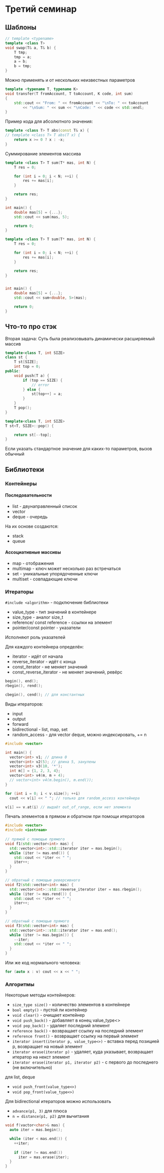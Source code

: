 # Третий семинар

## Шаблоны

```cpp
// template <typename>
template <class T>
void swap(T& a, T& b) {
    T tmp;
    tmp = a;
    a = b;
    b = tmp;
}
```

Можно применять и от нескольких неизвестных параметров

```cpp
template <typename T, typename K>
void transfer(T fromAccount, T toAccount, K code, int sum)
{
    std::cout << "From: " << fromAccount << "\nTo: " << toAccount
        << "\nSum: " << sum << "\nCode: " << code << std::endl;
}
```

Пример кода для абсолютного значения:

```cpp
template <class T> T abs(const T& x) {
// template <class T> T abs(T x) {
    return x >= 0 ? x : -x;
}
```

Суммирование элементов массива

```cpp
template <class T> T sum(T* mas, int N) {
    T res = 0;

    for (int i = 0; i < N; ++i) {
        res += mas[i];
    }

    return res;
}

int main() {
    double mas[5] = {...};
    std::cout << sum(mas, 5);

    return 0;
}
```

```cpp
template <class T> T sum(T* mas, int N) {
    T res = 0;

    for (int i = 0; i < N; ++i) {
        res += mas[i];
    }

    return res;
}


int main() {
    double mas[5] = {...};
    std::cout << sum<double, 5>(mas);

    return 0;
}
```

## Что-то про стэк

Вторая задача:
    Суть была реализовывать динамически расширяемый массив

```cpp
template<class T, int SIZE>
class st {
    T st[SIZE];
    int top = 0;
public: 
    void push(T a) {
        if (top == SIZE) {
            // error
        } else {
            st[top++] = a;
        }
    }
    T pop();
}

template<class T, int SIZE>
T st<T, SIZE>::pop() {

    return st[--top];
}

```

Если указать стандартное значение для каких-то параметров, вызов обычный

## Библиотеки

### Контейнеры

#### Последовательности

- list - двунаправленный список
- vector
- deque - очередь

На их основе создаются:

- stack
- queue

#### Ассоциативные массивы

- map - отображения
- multimap - ключ может несколько раз встречаться
- set - уникальные упорядоченные ключи
- multiset - совпадающие ключи

### Итераторы

`#include <algorithm>` - подключение библиотеки

- value_type - тип значений в контейнере
- size_type - аналог size_t
- reference/ const reference - ссылки на элемент
- pointer/const pointer - указатели

Исполняют роль указателей

Для каждого контейнера определён:

- iterator - идёт от начала
- reverse_iterator - идёт с конца
- const_iterator - не меняет значений
- const_reverse_iterator - не меняет значений, ревёрс

```cpp
begin(), end();
rbegin(), rend();

cbegin(), cend(); // для константных
```

Виды итераторов:

- input
- output
- forward
- bidirectional - list, map, set
- random_access - для vector deque, можно индексировать, += n

```cpp
#include <vector>

int main() {
  vector<int> v1; // длина 0
  vector<int> v2(5); // длина 5, занулены
  vector<int> v3(10, '*'); 
  int m[] = {1, 2, 3, 4};
  vector<int> v4(m, m + 4); 
  // vector<int> v4(m.begin(), m.end()); 
}
```

```cpp
for (int i = 0; i < v.size(); ++i)
  cout << v[i] << " "; // только для random_access контейнера

v[i] == v.at(i) // выдаёт out_of_range, если нет элемента
```

Печать элементов в прямом и обратном при помощи итераторов

```cpp
#include <vector>
#include <iostream>
  
// прямой с помощью прямого
void f1(std::vector<int> mas) {
  std::vector<int>::std::iterator iter = mas.begin();
  while (iter != mas.end()) {
    std::cout << *iter << " ";
    iter++;
  }
}

// обратный с помощью реверсивного
void f2(std::vector<int> mas) {
  std::vector<int>::std::reverse_iterator iter = mas.rbegin();
  while (iter != mas.rend()) {
    std::cout << *iter << " ";
    iter++;
  }
}

// обратный с помощью прямого
void f3(std::vector<int> mas) {
  std::vector<int>::std::iterator iter = mas.end();
  while (iter != mas.begin()) {
    --iter;
    std::cout << *iter << " ";
  }
}
```

Или же код нормального человека:

```cpp
for (auto x : v) cout << x << " ";
```

### Алгоритмы

Некоторые методы контейнеров:

- `size_type size()` - количество элементов в контейнере
- `bool empty()` - пустой ли контейнер
- `void clear()` - очищает контейнер
- `void push_back()` - добавляет в конец value_type<>
- `void pop_back()` - удаляет последний элемент
- `reference back()` - возвращает ссылку на последний элемент
- `reference front()` - возвращает ссылку на первый элемент
- `iterator insert(iterator p, value_type<>)` - вставка перед позицией p, возвращает на новый элемент
- `iterator erase(iterator p)` - удаляет, куда указывает, возвращает итератор на некст элемент
- `iterator erase(iterator p1, iterator p2)` - c первого до последнего (не включительно)

для list, deque

- `void push_front(value_type<>)`
- `void pop_front(value_type<>)`

Для bidirectional итераторов можно использовать

- `advance(p1, 3)` для плюса
- `n = distance(p1, p2)` для вычитания

```cpp
void f(vactor<char>& mas) {
  auto iter = mas.begin();

  while (iter < mas.end()) {
    ++iter;
    
    if (iter != mas.end())
      iter = mas.erase(iter);
  }
}
```
